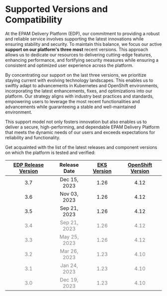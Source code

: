 # Supported Versions and Compatibility

At the EPAM Delivery Platform (EDP), our commitment to providing a robust and reliable service involves supporting the latest innovations while ensuring stability and security. To maintain this balance, we focus our active **support on our platform's three most** recent versions.
This approach allows us to dedicate our resources to delivering cutting-edge features, enhancing performance, and fortifying security measures while ensuring a consistent and optimized user experience across the platform.

By concentrating our support on the last three versions, we prioritize staying current with evolving technology landscapes. This enables us to swiftly adapt to advancements in Kubernetes and OpenShift environments, incorporating the latest enhancements, fixes, and optimizations into our platform.
Our strategy aligns with industry best practices and standards, empowering users to leverage the most recent functionalities and advancements while guaranteeing a stable and well-maintained environment.

This support model not only fosters innovation but also enables us to deliver a secure, high-performing, and dependable EPAM Delivery Platform that meets the dynamic needs of our users and exceeds expectations for reliability and functionality.

Get acquainted with the list of the latest releases and component versions on which the platform is tested and verified:

|[EDP Release Version](https://github.com/epam/edp-install/blob/master/RELEASES.md)|Release Date|[EKS Version](https://aws.amazon.com/eks/)|[OpenShift Version](https://github.com/okd-project/okd/releases)|
|:-:|:-:|:-:|:-:|
|3.7 |Dec 15, 2023|1.26|4.12|
|3.6 |Nov 03, 2023|1.26|4.12|
|3.5 |Sep 21, 2023|1.26|4.12|
|<span style="color: gray;">3.4 </span> |<span style="color: gray;">Sep 21, 2023</span>|<span style="color: gray;">1.26</span>|<span style="color: gray;">4.12</span>|
|<span style="color: gray;">3.3 </span> |<span style="color: gray;">May 25, 2023</span>|<span style="color: gray;">1.26</span>|<span style="color: gray;">4.12</span>|
|<span style="color: gray;">3.2 </span> |<span style="color: gray;">Mar 26, 2023</span>|<span style="color: gray;">1.23</span>|<span style="color: gray;">4.10</span>|
|<span style="color: gray;">3.1 </span> |<span style="color: gray;">Jan 24, 2023</span>|<span style="color: gray;">1.23</span>|<span style="color: gray;">4.10</span>|
|<span style="color: gray;">3.0 </span> |<span style="color: gray;">Dec 19, 2023</span>|<span style="color: gray;">1.23</span>|<span style="color: gray;">4.10</span>|
